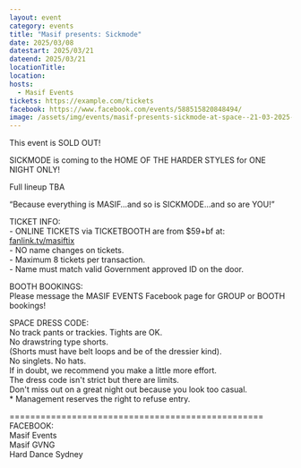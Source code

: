 ```yaml
---
layout: event
category: events
title: "Masif presents: Sickmode"
date: 2025/03/08
datestart: 2025/03/21
dateend: 2025/03/21
locationTitle:
location:
hosts:
  - Masif Events
tickets: https://example.com/tickets
facebook: https://www.facebook.com/events/588515820848494/
image: /assets/img/events/masif-presents-sickmode-at-space--21-03-2025----sold-out-.jpg
---
```


This event is SOLD OUT!

SICKMODE is coming to the HOME OF THE HARDER STYLES for ONE NIGHT ONLY!

Full lineup TBA

“Because everything is MASIF…and so is SICKMODE…and so are YOU!”

TICKET INFO:  
\- ONLINE TICKETS via TICKETBOOTH are from $59+bf at:  
[fanlink.tv/masiftix](https://l.facebook.com/l.php?u=http%3A%2F%2Ffanlink.tv%2Fmasiftix%3Ffbclid%3DIwZXh0bgNhZW0CMTAAAR1f-iphOL38hT3CctRfOp6ZPoT9XSbAgYs3yVNqUCTcNHyDv2v6t7tvNn0_aem_9GPQrVIY6PpmZ8DHjyIXCw&h=AT0OaI_QNtOWLmqU4dZGwM0MJSdNoZZAGTMhuiL7nEEex-lhVKE_Kvy9Z28vJtHdALcGC8uxWC1hBKUNsQfaIEQnAo_VcWsGUk4w7THplz7i6oHAAB6a9BO40ODH8tvbL_8XIRJXN03BrYDaXhVOINY&__tn__=q&c[0]=AT2Ha9cG3UUDvJAdZgntpVRhYzz4sihhkQrD6yGGr1sdEuEfBhInYLc8s9vlZ3ooJIl2yRKck0e7HHrZrkeC31-_i0umESXp7k9g9KNRhWWIT29TclhKNtdCE2GRR5hFGgPvl2a1yIv5RMh578Daz4Y37A8uSn7HJDRfkQ)  
\- NO name changes on tickets.  
\- Maximum 8 tickets per transaction.  
\- Name must match valid Government approved ID on the door.

BOOTH BOOKINGS:  
Please message the MASIF EVENTS Facebook page for GROUP or BOOTH bookings!

SPACE DRESS CODE:  
No track pants or trackies. Tights are OK.  
No drawstring type shorts.  
(Shorts must have belt loops and be of the dressier kind).  
No singlets. No hats.  
If in doubt, we recommend you make a little more effort.  
The dress code isn't strict but there are limits.  
Don't miss out on a great night out because you look too casual.  
\* Management reserves the right to refuse entry.

\=================================================  
FACEBOOK:  
Masif Events  
Masif GVNG  
Hard Dance Sydney
